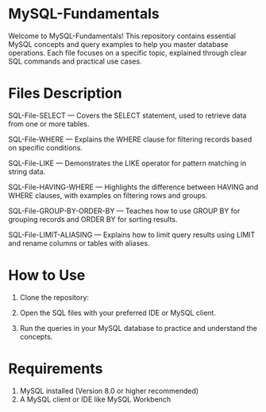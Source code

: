# MySQL-Fundamentals
Welcome to MySQL-Fundamentals! This repository contains essential MySQL concepts and query examples to help you master database operations. Each file focuses on a specific topic, explained through clear SQL commands and practical use cases.

# Files Description

SQL-File-SELECT — Covers the SELECT statement, used to retrieve data from one or more tables.

SQL-File-WHERE — Explains the WHERE clause for filtering records based on specific conditions.

SQL-File-LIKE — Demonstrates the LIKE operator for pattern matching in string data.

SQL-File-HAVING-WHERE — Highlights the difference between HAVING and WHERE clauses, with examples on filtering rows and groups.

SQL-File-GROUP-BY-ORDER-BY — Teaches how to use GROUP BY for grouping records and ORDER BY for sorting results.

SQL-File-LIMIT-ALIASING — Explains how to limit query results using LIMIT and rename columns or tables with aliases.

# How to Use

1. Clone the repository:

2. Open the SQL files with your preferred IDE or MySQL client.

3. Run the queries in your MySQL database to practice and understand the concepts.

#  Requirements

1. MySQL installed (Version 8.0 or higher recommended)
2. A MySQL client or IDE like MySQL Workbench
